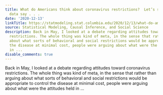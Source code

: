 ```yaml
---
title: What do Americans think about coronavirus restrictions?  Let’s see what the
  data say . . .
date: '2020-12-13'
linkTitle: https://statmodeling.stat.columbia.edu/2020/12/13/what-do-americans-think-about-coronavirus-restrictions-lets-see-what-the-data-say/
source: Statistical Modeling, Causal Inference, and Social Science
description: Back in May, I looked at a debate regarding attitudes toward coronavirus
  restrictions. The whole thing was kind of meta, in the sense that rather than arguing
  about what sorts of behavioral and social restrictions would be appropriate to control
  the disease at minimal cost, people were arguing about what were the attitudes held
  in ...
disable_comments: true
---
```

Back in May, I looked at a debate regarding attitudes toward coronavirus restrictions. The whole thing was kind of meta, in the sense that rather than arguing about what sorts of behavioral and social restrictions would be appropriate to control the disease at minimal cost, people were arguing about what were the attitudes held in ...